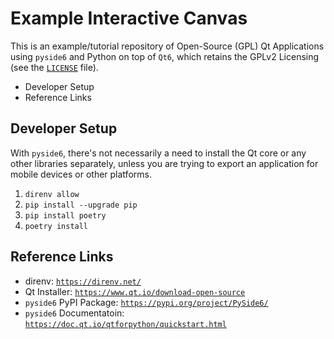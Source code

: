 # Example Interactive Canvas

This is an example/tutorial repository of Open-Source (GPL) Qt Applications using `pyside6` and Python on top of `Qt6`, which retains the GPLv2 Licensing (see the [`LICENSE`](./LICENSE) file).

<!-- MarkdownTOC -->

- Developer Setup
- Reference Links

<!-- /MarkdownTOC -->

## Developer Setup

With `pyside6`, there's not necessarily a need to install the Qt core or any other libraries separately, unless you are trying to export an application for mobile devices or other platforms.

1. `direnv allow`
1. `pip install --upgrade pip`
1. `pip install poetry`
1. `poetry install`

## Reference Links

- direnv: [`https://direnv.net/`](https://direnv.net/)
- Qt Installer: [`https://www.qt.io/download-open-source`](https://www.qt.io/download-open-source)
- `pyside6` PyPI Package: [`https://pypi.org/project/PySide6/`](https://pypi.org/project/PySide6/)
- `pyside6` Documentatoin: [`https://doc.qt.io/qtforpython/quickstart.html`](https://doc.qt.io/qtforpython/quickstart.html)
